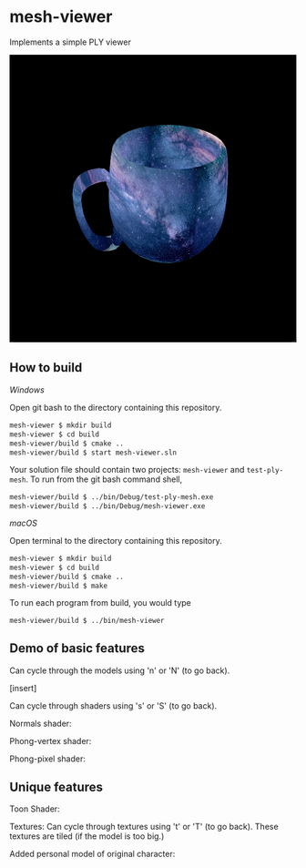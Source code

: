 # mesh-viewer

Implements a simple PLY viewer

![cupofspace](https://github.com/thumun/mesh-viewer/blob/main/images/cup-noshader.png)

## How to build

*Windows*

Open git bash to the directory containing this repository.

```
mesh-viewer $ mkdir build
mesh-viewer $ cd build
mesh-viewer/build $ cmake ..
mesh-viewer/build $ start mesh-viewer.sln
```

Your solution file should contain two projects: `mesh-viewer` and `test-ply-mesh`.
To run from the git bash command shell, 

```
mesh-viewer/build $ ../bin/Debug/test-ply-mesh.exe
mesh-viewer/build $ ../bin/Debug/mesh-viewer.exe
```

*macOS*

Open terminal to the directory containing this repository.

```
mesh-viewer $ mkdir build
mesh-viewer $ cd build
mesh-viewer/build $ cmake ..
mesh-viewer/build $ make
```

To run each program from build, you would type

```
mesh-viewer/build $ ../bin/mesh-viewer
```

## Demo of basic features

Can cycle through the models using 'n' or 'N' (to go back). 

[insert]

Can cycle through shaders using 's' or 'S' (to go back). 

Normals shader: 

Phong-vertex shader: 

Phong-pixel shader: 

## Unique features 

Toon Shader: 

Textures: 
Can cycle through textures using 't' or 'T' (to go back). 
These textures are tiled (if the model is too big.) 

Added personal model of original character: 
